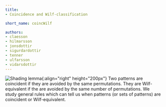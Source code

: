 ```yaml
---
title:
- Coincidence and Wilf-classification

short_name: coincWilf

authors: 
- claesson
- hilmarsson
- jonsdottir
- sigurdardottir
- tenner
- ulfarsson
- vidarsdottir
---
```

![Shading lemma]({{site.baseurl}}/assets/img/shlemma.png){:align="right" height="200px"}
Two patterns are coincident if they are avoided by the same permutations. They
are Wilf-equivalent if the are avoided by the same number of permutations. We
study general rules which can tell us when patterns (or sets of patterns) are
coincident or Wilf-equivalent.
